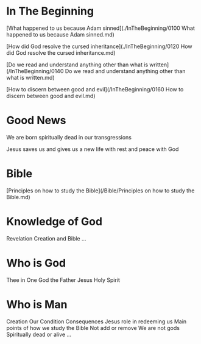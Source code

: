 
# In The Beginning

[What happened to us because Adam sinned](./InTheBeginning/0100 What happened to us because Adam sinned.md)

[How did God resolve the cursed inheritance](./InTheBeginning/0120 How did God resolve the cursed inheritance.md)

[Do we read and understand anything other than what is written](/InTheBeginning/0140 Do we read and understand anything other than what is written.md)

[How to discern between good and evil](/InTheBeginning/0160 How to discern between good and evil.md)


# Good News
We are born spiritually dead in our transgressions

Jesus saves us and gives us a new life with rest and peace with God



# Bible

[Principles on how to study the Bible](/Bible/Principles on how to study the Bible.md)



# Knowledge of God

Revelation
	Creation and Bible
...




# Who is God

Thee in One
God the Father
Jesus
Holy Spirit



# Who is Man




Creation
Our Condition
Consequences
Jesus role in redeeming us
Main points of how we study the Bible
	Not add or remove
	We are not gods
	Spiritually dead or alive
	...